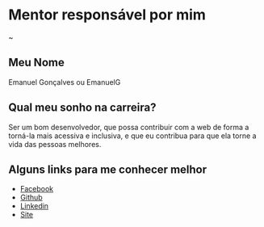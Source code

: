 # Mentor responsável por mim

~

## Meu Nome

Emanuel Gonçalves ou EmanuelG

## Qual meu sonho na carreira?

Ser um bom desenvolvedor, que possa contribuir com a web de forma a torná-la mais acessiva e inclusiva, e que eu contribua para que ela torne a vida das pessoas melhores.

## Alguns links para me conhecer melhor

- [Facebook](https://www.facebook.com/emanuelgdev)
- [Github](https://github.com/emanuelgsouza)
- [Linkedin](https://br.linkedin.com/in/emanuelgsouza)
- [Site](http://emanuelgdev.com.br/)
